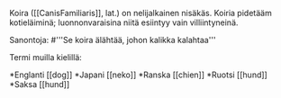 Koira ([[CanisFamiliaris]], lat.) on nelijalkainen nisäkäs.
Koiria pidetääm kotieläiminä; luonnonvaraisina niitä esiintyy
vain villiintyneinä.

Sanontoja:
#'''Se koira älähtää, johon kalikka kalahtaa'''

Termi muilla kielillä:

*Englanti [[dog]]
*Japani [[neko]]
*Ranska [[chien]]
*Ruotsi [[hund]]
*Saksa [[hund]]